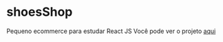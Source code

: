 # shoesShop
Pequeno ecommerce para estudar React JS
Você pode ver o projeto <a href="https://shoesshop-three.vercel.app/">aqui</a>
